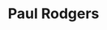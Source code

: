 ---
title: "Paul Rodgers"
summary: "Paul Rodgers is a British-Canadian singer, songwriter and musician. He was the lead vocalist of numerous rock bands, including Free, Bad Company, The Firm, and The Law. He has also performed as a solo artist, and collaborated with the remaining active members of Queen under the moniker Queen + Paul Rodgers. A poll in Rolling Stone magazine ranked him number 55 on its list of the \"100 Greatest Singers of All Time\". In 2011 Rodgers received the British Academy's Ivor Novello Award for Outstanding Contribution to British Music.Rodgers has been cited as a significant influence on various rock singers. In 1991, John Mellencamp called Rodgers \"the best rock singer ever\". Freddie Mercury in particular liked Rodgers and his aggressive style."
slug: "paul-rodgers"
image: "paul-rodgers.jpg"
apple_music_artist_url: "None"
wikipedia_url: "https://en.wikipedia.org/wiki/Paul_Rodgers"
---